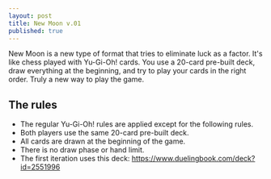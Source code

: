 ```yaml
---
layout: post
title: New Moon v.01
published: true
---
```

New Moon is a new type of format that tries to eliminate luck as a factor. It's like chess played with Yu-Gi-Oh! cards. You use a 20-card pre-built deck, draw everything at the beginning, and try to play your cards in the right order. Truly a new way to play the game.

## The rules
* The regular Yu-Gi-Oh! rules are applied except for the following rules.
* Both players use the same 20-card pre-built deck.
* All cards are drawn at the beginning of the game.
* There is no draw phase or hand limit.
* The first iteration uses this deck: https://www.duelingbook.com/deck?id=2551996

